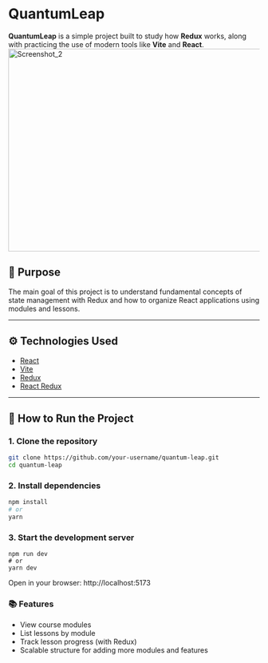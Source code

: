 # QuantumLeap

**QuantumLeap** is a simple project built to study how **Redux** works, along with practicing the use of modern tools like **Vite** and **React**.
<img width="721" height="406" alt="Screenshot_2" src="https://github.com/user-attachments/assets/51066f57-afe8-47cd-a8e2-8b4effe5e9dc" />


## 🧠 Purpose

The main goal of this project is to understand fundamental concepts of state management with Redux and how to organize React applications using modules and lessons.

---

## ⚙️ Technologies Used

- [React](https://reactjs.org/)
- [Vite](https://vitejs.dev/)
- [Redux](https://redux.js.org/)
- [React Redux](https://react-redux.js.org/)

---

## 🚀 How to Run the Project

### 1. Clone the repository

```bash
git clone https://github.com/your-username/quantum-leap.git
cd quantum-leap
```

### 2. Install dependencies
```bash
npm install
# or
yarn
```

### 3. Start the development server
```
npm run dev
# or
yarn dev
```
Open in your browser: http://localhost:5173

### 📚 Features
* View course modules
* List lessons by module
* Track lesson progress (with Redux)
* Scalable structure for adding more modules and features
